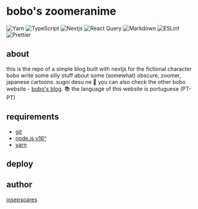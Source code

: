 # bobo's zoomeranime

![Yarn](https://img.shields.io/badge/Yarn-2C8EBB.svg?style=for-the-badge&logo=Yarn&logoColor=white) ![TypeScript](https://img.shields.io/badge/typescript-%23007ACC.svg?style=for-the-badge&logo=typescript&logoColor=white) ![Nextjs](https://img.shields.io/badge/Next.js-000000.svg?style=for-the-badge&logo=nextdotjs&logoColor=white) ![React Query](https://img.shields.io/badge/React%20Query-FF4154.svg?style=for-the-badge&logo=React-Query&logoColor=white) ![Markdown](https://img.shields.io/badge/markdown-%23000000.svg?style=for-the-badge&logo=markdown&logoColor=white) ![ESLint](https://img.shields.io/badge/ESLint-4B32C3.svg?style=for-the-badge&logo=ESLint&logoColor=white) ![Prettier](https://img.shields.io/badge/Prettier-F7B93E.svg?style=for-the-badge&logo=Prettier&logoColor=black)

## about

this is the repo of a simple blog built with nextjs for the fictional character bobo write some silly stuff about some (somewhat) obscure, zoomer, japanese cartoons. sugoi desu ne 🏯
you can also check the other bobo website - [bobo's blog](). 📚
the language of this website is portuguese (PT-PT)

## requirements

- [git](https://git-scm.com)
- [node.js v16^](https://nodejs.org/en/)
- [yarn](https://yarnpkg.com/)

## deploy

## author

[josepsoares](https://josepsoares.vercel.app/)
